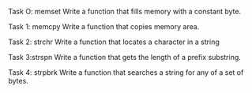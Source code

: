 Task O: memset
Write a function that fills memory with a constant byte.

Task 1: memcpy
Write a function that copies memory area.

Task 2: strchr
Write a function that locates a character in a string

Task 3:strspn
Write a function that gets the length of a prefix substring.

Task 4: strpbrk
Write a function that searches a string for any of a set of bytes.